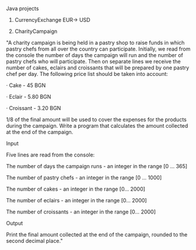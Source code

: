 Java projects

1. CurrencyExchange
    EUR-> USD
    
    
2. CharityCampaign

"A charity campaign is being held in a pastry shop to raise funds in which pastry chefs from all over the country can participate. Initially, we read from the console the number of days the campaign will run and the number of pastry chefs who will participate. Then on separate lines we receive the number of cakes, eclairs and croissants that will be prepared by one pastry chef per day. The following price list should be taken into account:

· Cake - 45 BGN

· Eclair - 5.80 BGN

· Croissant - 3.20 BGN

1/8 of the final amount will be used to cover the expenses for the products during the campaign. Write a program that calculates the amount collected at the end of the campaign.

Input

Five lines are read from the console:

The number of days the campaign runs - an integer in the range [0 … 365]

The number of pastry chefs - an integer in the range [0 … 1000]

The number of cakes - an integer in the range [0… 2000]

The number of eclairs - an integer in the range [0… 2000]

The number of croissants - an integer in the range [0… 2000]

Output

Print the final amount collected at the end of the campaign, rounded to the second decimal place."
